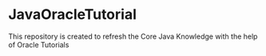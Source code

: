 # JavaOracleTutorial
This repository is created to refresh the Core Java Knowledge with the help of Oracle Tutorials
